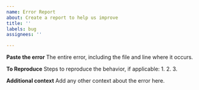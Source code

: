 ```yaml
---
name: Error Report
about: Create a report to help us improve
title: ''
labels: bug
assignees: ''

---
```


**Paste the error**
The entire error, including the file and line where it occurs.

**To Reproduce**
Steps to reproduce the behavior, if applicable:
1. 
2. 
3. 

**Additional context**
Add any other context about the error here.
